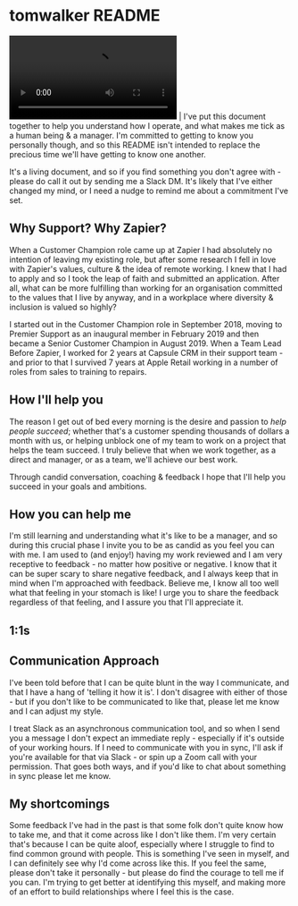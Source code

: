# tomwalker README

![](https://cdn.zapier.com/storage/files/26a34a18dcb798482052d2440716d001.mp4) | I've put this document together to help you understand how I operate, and what makes me tick as a human being & a manager. I'm committed to getting to know you personally though, and so this README isn't intended to replace the precious time we'll have getting to know one another.

It's a living document, and so if you find something you don't agree with - please do call it out by sending me a Slack DM. It's likely that I've either changed my mind, or I need a nudge to remind me about a commitment I've set.

## Why Support? Why Zapier?

When a Customer Champion role came up at Zapier I had absolutely no intention of leaving my existing role, but after some research I fell in love with Zapier's values, culture & the idea of remote working. I knew that I had to apply and so I took the leap of faith and submitted an application. After all, what can be more fulfilling than working for an organisation committed to the values that I live by anyway, and in a workplace where diversity & inclusion is valued so highly?

I started out in the Customer Champion role in September 2018, moving to Premier Support as an inaugural member in February 2019 and then became a Senior Customer Champion in August 2019. When a Team Lead  Before Zapier, I worked for 2 years at Capsule CRM in their support team - and prior to that I survived 7 years at Apple Retail working in a number of roles from sales to training to repairs. 

## How I'll help you

The reason I get out of bed every morning is the desire and passion to _help people succeed_; whether that's a customer spending thousands of dollars a month with us, or helping unblock one of my team to work on a project that helps the team succeed. I truly believe that when we work together, as a direct and manager, or as a team, we'll achieve our best work.

Through candid conversation, coaching & feedback I hope that I'll help you succeed in your goals and ambitions.

## How you can help me

I'm still learning and understanding what it's like to be a manager, and so during this crucial phase I invite you to be as candid as you feel you can with me. I am used to (and enjoy!) having my work reviewed and I am very receptive to feedback - no matter how positive or negative. I know that it can be super scary to share negative feedback, and I always keep that in mind when I'm approached with feedback. Believe me, I know all too well what that feeling in your stomach is like! I urge you to share the feedback regardless of that feeling, and I assure you that I'll appreciate it.

## 1:1s

## Communication Approach

I've been told before that I can be quite blunt in the way I communicate, and that I have a hang of 'telling it how it is'. I don't disagree with either of those - but if you don't like to be communicated to like that, please let me know and I can adjust my style. 

I treat Slack as an asynchronous communication tool, and so when I send you a message I don't expect an immediate reply - especially if it's outside of your working hours. If I need to communicate with you in sync, I'll ask if you're available for that via Slack - or spin up a Zoom call with your permission. That goes both ways, and if you'd like to chat about something in sync please let me know.

## My shortcomings

Some feedback I've had in the past is that some folk don't quite know how to take me, and that it come across like I don't like them. I'm very certain that's because I can be quite aloof, especially where I struggle to find to find common ground with people. This is something I've seen in myself, and I can definitely see why I'd come across like this. If you feel the same, please don't take it personally - but please do find the courage to tell me if you can. I'm trying to get better at identifying this myself, and making more of an effort to build relationships where I feel this is the case. 
